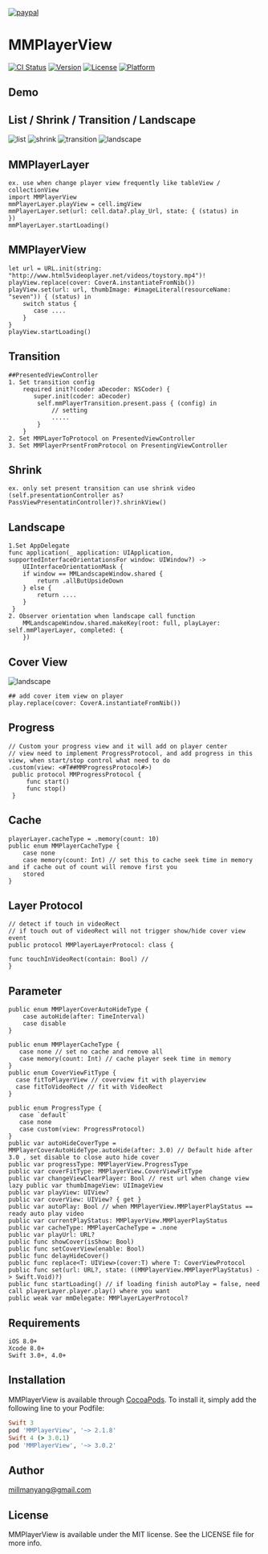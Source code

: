 [![paypal](https://www.paypalobjects.com/en_US/i/btn/btn_donateCC_LG.gif)](https://www.paypal.com/cgi-bin/webscr?cmd=_s-xclick&hosted_button_id=W5C6A3FB8H4DQ)

# MMPlayerView

[![CI Status](http://img.shields.io/travis/millmanyang@gmail.com/MMPlayerView.svg?style=flat)](https://travis-ci.org/millmanyang@gmail.com/MMPlayerView)
[![Version](https://img.shields.io/cocoapods/v/MMPlayerView.svg?style=flat)](http://cocoapods.org/pods/MMPlayerView)
[![License](https://img.shields.io/cocoapods/l/MMPlayerView.svg?style=flat)](http://cocoapods.org/pods/MMPlayerView)
[![Platform](https://img.shields.io/cocoapods/p/MMPlayerView.svg?style=flat)](http://cocoapods.org/pods/MMPlayerView)
## Demo

## List / Shrink / Transition / Landscape
![list](https://github.com/MillmanY/MMPlayerView/blob/master/demo/list_demo.gif)
![shrink](https://github.com/MillmanY/MMPlayerView/blob/master/demo/shrink_demo.gif) 
![transition](https://github.com/MillmanY/MMPlayerView/blob/master/demo/transition_demo.gif)
![landscape](https://github.com/MillmanY/MMPlayerView/blob/master/demo/landscape_demo.gif)

## MMPlayerLayer       
    ex. use when change player view frequently like tableView / collectionView
    import MMPlayerView
    mmPlayerLayer.playView = cell.imgView
    mmPlayerLayer.set(url: cell.data?.play_Url, state: { (status) in 
    })
    mmPlayerLayer.startLoading()

## MMPlayerView
    let url = URL.init(string: "http://www.html5videoplayer.net/videos/toystory.mp4")!
    playView.replace(cover: CoverA.instantiateFromNib())
    playView.set(url: url, thumbImage: #imageLiteral(resourceName: "seven")) { (status) in
        switch status {
           case ....
        }
    }
    playView.startLoading()
## Transition
    
    ##PresentedViewController
    1. Set transition config
        required init?(coder aDecoder: NSCoder) {
           super.init(coder: aDecoder)
            self.mmPlayerTransition.present.pass { (config) in
                // setting
                .....
            }
        }
    2. Set MMPLayerToProtocol on PresentedViewController
    3. Set MMPlayerPrsentFromProtocol on PresentingViewController

## Shrink
    ex. only set present transition can use shrink video
    (self.presentationController as? PassViewPresentatinController)?.shrinkView()
## Landscape
    1.Set AppDelegate
    func application(_ application: UIApplication, supportedInterfaceOrientationsFor window: UIWindow?) ->        
        UIInterfaceOrientationMask {
        if window == MMLandscapeWindow.shared {
            return .allButUpsideDown
        } else {
            return ....
        }
     }
    2. Observer orientation when landscape call function
        MMLandscapeWindow.shared.makeKey(root: full, playLayer: self.mmPlayerLayer, completed: {
        })
## Cover View
![landscape](https://github.com/MillmanY/MMPlayerView/blob/master/demo/cover.png)

    ## add cover item view on player
    play.replace(cover: CoverA.instantiateFromNib())

## Progress
    // Custom your progress view and it will add on player center
    // view need to implement ProgressProtocol, and add progress in this view, when start/stop control what need to do
    .custom(view: <#T##MMProgressProtocol#>)
     public protocol MMProgressProtocol {
         func start()
         func stop()
     }
     
## Cache
    playerLayer.cacheType = .memory(count: 10)
    public enum MMPlayerCacheType {
        case none
        case memory(count: Int) // set this to cache seek time in memory and if cache out of count will remove first you    
        stored
    }
## Layer Protocol
    // detect if touch in videoRect
    // if touch out of videoRect will not trigger show/hide cover view event
    public protocol MMPlayerLayerProtocol: class {
    
    func touchInVideoRect(contain: Bool) // 
    }
 
## Parameter
    
    public enum MMPlayerCoverAutoHideType {
        case autoHide(after: TimeInterval)
        case disable
    }

    public enum MMPlayerCacheType {
       case none // set no cache and remove all
       case memory(count: Int) // cache player seek time in memory
    }
    public enum CoverViewFitType {
      case fitToPlayerView // coverview fit with playerview
      case fitToVideoRect // fit with VideoRect
    }
         
    public enum ProgressType {
       case `default`
       case none
       case custom(view: ProgressProtocol)
    }
    public var autoHideCoverType = MMPlayerCoverAutoHideType.autoHide(after: 3.0) // Default hide after 3.0 , set disable to close auto hide cover            
    public var progressType: MMPlayerView.ProgressType  
    public var coverFitType: MMPlayerView.CoverViewFitType
    public var changeViewClearPlayer: Bool // rest url when change view 
    lazy public var thumbImageView: UIImageView 
    public var playView: UIView?
    public var coverView: UIView? { get }
    public var autoPlay: Bool // when MMPlayerView.MMPlayerPlayStatus == ready auto play video
    public var currentPlayStatus: MMPlayerView.MMPlayerPlayStatus 
    public var cacheType: MMPlayerCacheType = .none
    public var playUrl: URL?
    public func showCover(isShow: Bool)
    public func setCoverView(enable: Bool)
    public func delayHideCover()
    public func replace<T: UIView>(cover:T) where T: CoverViewProtocol
    public func set(url: URL?, state: ((MMPlayerView.MMPlayerPlayStatus) -> Swift.Void)?)
    public func startLoading() // if loading finish autoPlay = false, need call playerLayer.player.play() where you want
    public weak var mmDelegate: MMPlayerLayerProtocol?

## Requirements

    iOS 8.0+
    Xcode 8.0+
    Swift 3.0+, 4.0+
    
## Installation

MMPlayerView is available through [CocoaPods](http://cocoapods.org). To install
it, simply add the following line to your Podfile:

```ruby
Swift 3 
pod 'MMPlayerView', '~> 2.1.8'
Swift 4 (> 3.0.1)
pod 'MMPlayerView', '~> 3.0.2'
```
## Author

millmanyang@gmail.com

## License

MMPlayerView is available under the MIT license. See the LICENSE file for more info.

